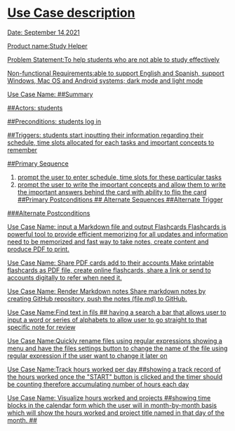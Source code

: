 # <u> Use Case description <u>

Date: September 14,2021

Product name:Study Helper

Problem Statement:To help students who are not able to study effectively

Non-functional Requirements:able to support English and Spanish, support Windows, Mac OS and Android systems; dark mode and light mode

Use Case Name:
\##Summary

\##Actors: students

\##Preconditions: students log in 

\##Triggers: students start inputting their information regarding their schedule, time slots allocated for each tasks and important concepts to remember 

\##Primary Sequence
   1. prompt the user to enter schedule, time slots for these particular tasks
   2. prompt the user to write the important concepts and allow them to write the important     answers behind the card with ability to flip the card
\##Primary Postconditions
\## Alternate Sequences
\##Alternate Trigger

\###Alternate Postconditions



Use Case Name: input a Markdown file and output Flashcards 
Flashcards is powerful tool to provide efficient memorizing for all updates and information need to be memorized and fast way to take notes, create 
content and produce PDF to print.

Use Case Name: Share PDF cards add to their accounts
Make printable flashcards as PDF file, create online flashcards, share a link or send to accounts digitally to refer when need it.

Use Case Name: Render Markdown notes 
Share markdown notes by creating GitHub repository, push the notes (file.md) to GitHub.

Use Case Name:Find text in fils
\## having a search a bar that allows user to input a word or series of alphabets to allow user to go straight to that specific note for review

Use Case Name:Quickly rename files using regular expressions
showing a menu and have the files settings button to change the name of the file using regular expression if the user want to change it later on

Use Case Name:Track hours worked per day
\##showing a track record of the hours worked once the "START" button is clicked and the timer should be counting therefore accumulating number of hours each day

Use Case Name: Visualize hours worked and projects
\##showing time blocks in the calendar form which the user will in month-by-month basis which will show the hours worked and project title named in that day of the month.
\##
